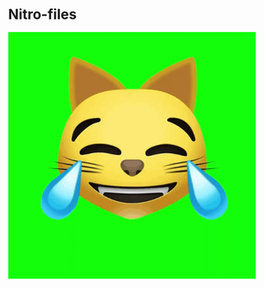 # Nitro-files

[![Demo CountPages alpha](medo/2-5346060035166307815.GIF)](https://telegram.me/ggggw)

